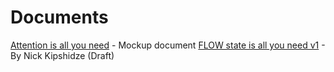 # Documents

[Attention is all you need](./content/documents/attention-is-all-you-need.pdf) - Mockup document
[FLOW state is all you need v1](./content/documents/flow-state-is-all-you-need.pdf) - By Nick Kipshidze (Draft)